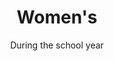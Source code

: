 ---
title: "Women's"
category: "Connect"
description: "Women’s Ministry aims to cultivate a space where sisters can seek encouragement, prayer, and accountability. Through discipleship, women’s times, and retreat we aspire to build Christ-centered relationships where sisters can grow and support one another. "
location: "San Luis Obispo"
date: "During the school year"
gif: "../../images/events/bball.gif"
---